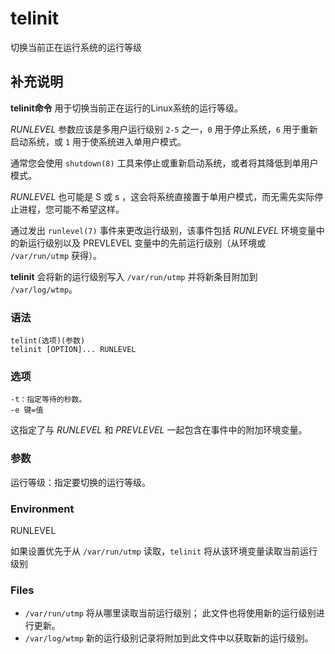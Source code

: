 telinit
===

切换当前正在运行系统的运行等级

## 补充说明

**telinit命令** 用于切换当前正在运行的Linux系统的运行等级。

_RUNLEVEL_ 参数应该是多用户运行级别 `2-5` 之一，`0` 用于停止系统，`6` 用于重新启动系统，或 `1` 用于使系统进入单用户模式。

通常您会使用 `shutdown(8)` 工具来停止或重新启动系统，或者将其降低到单用户模式。

_RUNLEVEL_ 也可能是 S 或 s ，这会将系统直接置于单用户模式，而无需先实际停止进程，您可能不希望这样。

通过发出 `runlevel(7)` 事件来更改运行级别，该事件包括 _RUNLEVEL_ 环境变量中的新运行级别以及 PREVLEVEL 变量中的先前运行级别（从环境或 `/var/run/utmp` 获得）。

**telinit** 会将新的运行级别写入 `/var/run/utmp` 并将新条目附加到 `/var/log/wtmp`。

###  语法

```shell
telint(选项)(参数)
telinit [OPTION]... RUNLEVEL
```

###  选项

```shell
-t：指定等待的秒数。
-e 键=值
```

这指定了与 _RUNLEVEL_ 和 _PREVLEVEL_ 一起包含在事件中的附加环境变量。

###  参数

运行等级：指定要切换的运行等级。

### Environment

RUNLEVEL

如果设置优先于从 `/var/run/utmp` 读取，`telinit` 将从该环境变量读取当前运行级别

### Files

- `/var/run/utmp` 将从哪里读取当前运行级别； 此文件也将使用新的运行级别进行更新。
- `/var/log/wtmp` 新的运行级别记录将附加到此文件中以获取新的运行级别。

